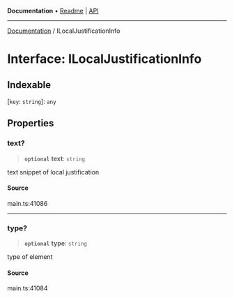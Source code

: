 **Documentation** • [Readme](../README.md) \| [API](../globals.md)

***

[Documentation](../README.md) / ILocalJustificationInfo

# Interface: ILocalJustificationInfo

## Indexable

 \[`key`: `string`\]: `any`

## Properties

### text?

> **`optional`** **text**: `string`

text snippet of local justification

#### Source

main.ts:41086

***

### type?

> **`optional`** **type**: `string`

type of element

#### Source

main.ts:41084
